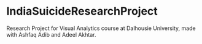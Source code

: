 # IndiaSuicideResearchProject
Research Project for Visual Analytics course at Dalhousie University, made with Ashfaq Adib and Adeel Akhtar.

